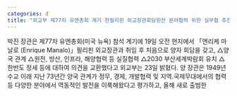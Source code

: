 ```yaml
---
categories: d
title: "외교부 제77차 유엔총회 계기 한필리핀 외교장관회담원전 분야협력 위한 실무협 추진  구체적인 방안 제안"
---
```

박진 장관은 제77차 유엔총회(미국 뉴욕) 참석 계기에 19일 오전 현지에서 「엔리케 마날로 (Enrique Manalo)」필리핀 외교장관과 취임 후 처음으로 양자 회담을 갖고, △양국 관계 △원전, 방산, 인프라, 해양협력 등 실질협력 △2030 부산세계박람회 유치 △한반도 정세 등에 대하여 의견을 교환했다고 외교부는 23일 밝혔다. 양 장관은 1949년 수교 이래 지난 73년간 양국 관계가 정무, 경제, 개발협력 및 지역&#8228;국제무대에서의 협력 등 다양한 분야에서 역동적인 발전을 이룩해왔다고 평가하고, 올해 새로 출범한
